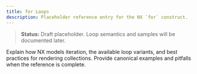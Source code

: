 ```yaml
---
title: for Loops
description: Placeholder reference entry for the NX `for` construct.
---
```


> **Status:** Draft placeholder. Loop semantics and samples will be documented later.

Explain how NX models iteration, the available loop variants, and best practices for rendering collections. Provide canonical examples and pitfalls when the reference is complete.
